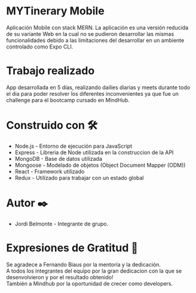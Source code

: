 # MYTinerary Mobile
Aplicación Mobile con stack MERN. La aplicación es una versión reducida de su variante Web en la cual no se pudieron desarrollar las mismas funcionalidades debido a las limitaciones del desarrollar en un ambiente controlado como Expo CLI.

# Trabajo realizado
App desarrollada en 5 días, realizando dailies diarias y meets durante todo el dia para poder resolver los diferentes inconvenientes ya que fue un challenge para el bootcamp cursado en MindHub.
<br>

# Construido con 🛠️
- Node.js - Entorno de ejecución para JavaScript
- Express - Libreria de Node utilizada en la construccion de la API
- MongoDB - Base de datos utilizada
- Mongoose - Modelado de objetos (Object Document Mapper (ODM))
- React - Framework utilizado
- Redux - Utilizado para trabajar con un estado global

# Autor ✒️
- Jordi Belmonte - Integrante de grupo.

# Expresiones de Gratitud 🎁
Se agradece a Fernando Biaus por la mentoría y la dedicación. <br/>
A todos los integrantes del equipo por la gran dedicacion con la que se desenvolvieron y por el resultado obtenido! <br/>
También a Mindhub por la oportunidad de crecer como developers.

